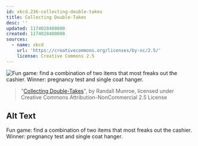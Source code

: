 ```yaml
---
id: xkcd.236-collecting-double-takes
title: Collecting Double-Takes
desc: ''
updated: 1174028400000
created: 1174028400000
sources:
  - name: xkcd
    url: 'https://creativecommons.org/licenses/by-nc/2.5/'
    license: Creative Commons 2.5
---
```

![Fun game: find a combination of two items that most freaks out the cashier.  Winner: pregnancy test and single coat hanger.](https://imgs.xkcd.com/comics/collecting_double_takes.png)
> "[Collecting Double-Takes](https://xkcd.com/236/)", by Randall Munroe, licensed under Creative Commons Attribution-NonCommercial 2.5 License

## Alt Text
Fun game: find a combination of two items that most freaks out the cashier.  Winner: pregnancy test and single coat hanger.

